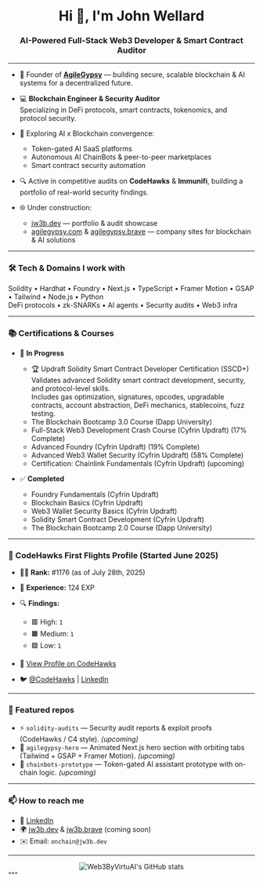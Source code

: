 <h1 align="center">Hi 👋, I'm John Wellard</h1>
<h3 align="center">AI-Powered Full-Stack Web3 Developer & Smart Contract Auditor</h3>

---

- 🚀 Founder of **[AgileGypsy](https://agilegypsy.com)** — building secure, scalable blockchain & AI systems for a decentralized future.

- 💻 **Blockchain Engineer & Security Auditor**  
  Specializing in DeFi protocols, smart contracts, tokenomics, and protocol security.

- 🧠 Exploring AI x Blockchain convergence:  
  - Token-gated AI SaaS platforms  
  - Autonomous AI ChainBots & peer-to-peer marketplaces  
  - Smart contract security automation

- 🔍 Active in competitive audits on **CodeHawks** & **Immunifi**, building a portfolio of real-world security findings.

- 🌐 Under construction:  
  - [jw3b.dev](https://jw3b.dev) — portfolio & audit showcase  
  - [agilegypsy.com](https://agilegypsy.com) & [agilegypsy.brave](https://agilegypsy.brave) — company sites for blockchain & AI solutions

---

### 🛠 Tech & Domains I work with
Solidity • Hardhat • Foundry • Next.js • TypeScript • Framer Motion • GSAP • Tailwind • Node.js • Python  
DeFi protocols • zk-SNARKs • AI agents • Security audits • Web3 infra

---

### 📚 Certifications & Courses
- 🚀 **In Progress**
  - 🏆 Updraft Solidity Smart Contract Developer Certification (SSCD+)  
    Validates advanced Solidity smart contract development, security, and protocol-level skills.  
    Includes gas optimization, signatures, opcodes, upgradable contracts, account abstraction, DeFi mechanics, stablecoins, fuzz testing.
  - The Blockchain Bootcamp 3.0 Course (Dapp University)
  - Full-Stack Web3 Development Crash Course (Cyfrin Updraft) (17% Complete)
  - Advanced Foundry (Cyfrin Updraft) (19% Complete)
  - Advanced Web3 Wallet Security (Cyfrin Updraft) (58% Complete)
  - Certification: Chainlink Fundamentals (Cyfrin Updraft) (upcoming)

- ✅ **Completed**
  - Foundry Fundamentals (Cyfrin Updraft)
  - Blockchain Basics (Cyfrin Updraft)
  - Web3 Wallet Security Basics (Cyfrin Updraft)
  - Solidity Smart Contract Development (Cyfrin Updraft)
  - The Blockchain Bootcamp 2.0 Course (Dapp University)

---

### 🦅 CodeHawks First Flights Profile (Started June 2025)

- 👨‍💻 **Rank:** #1176 (as of July 28th, 2025)  
- 🧠 **Experience:** 124 EXP  
- 🔍 **Findings:**  
  - 🟥 High: `1`  
  - 🟧 Medium: `1`  
  - 🟩 Low: `1`  

- 🔗 [View Profile on CodeHawks](https://profiles.cyfrin.io/u/agilegypsy)  
- 🐦 [@CodeHawks](https://twitter.com/CodeHawks) | [LinkedIn](https://www.linkedin.com/company/cyfrin-codehawks/)

---

### 📝 Featured repos

- ⚡ `solidity-audits` — Security audit reports & exploit proofs (CodeHawks / C4 style). *(upcoming)*
- 🐙 `agilegypsy-hero` — Animated Next.js hero section with orbiting tabs (Tailwind + GSAP + Framer Motion). *(upcoming)*
- 🤖 `chainbots-prototype` — Token-gated AI assistant prototype with on-chain logic. *(upcoming)*

---

### 📫 How to reach me
- 💼 [LinkedIn](https://www.linkedin.com/in/john-wellard/)
- 🌍 [jw3b.dev](https://jw3b.dev) & [jw3b.brave](https://jw3b.brave) (coming soon)
- ✉️ Email: `onchain@jw3b.dev`

---

<div align="center">
  <img src="https://github-readme-stats.vercel.app/api?username=Web3ByVirtuAI&show_icons=true&theme=radical" alt="Web3ByVirtuAI's GitHub stats"/>
</div>
"""

